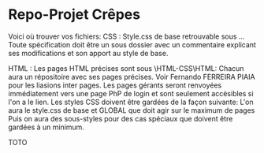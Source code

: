 # Repo-Projet Crêpes

Voici où trouver vos fichiers:
  CSS : 
    Style.css de base retrouvable sous ...
    Toute spécification doit être un sous dossier avec un commentaire explicant ses modifications et son apport au style de base.

  HTML : 
    Les pages HTML précises sont sous \HTML-CSS\HTML:
        Chacun aura un répositoire avec ses pages précises. Voir Fernando FERREIRA PIAIA pour les liasions inter pages.
        Les pages gérants seront renvoyées immédiatement vers une page PhP de login et sont seulement accèsibles si l'on a le lien.
    Les styles CSS doivent être gardées de la façon suivante:
        L'on aura le style.css de base et GLOBAL que doit agir sur le maximum de pages
        Puis on aura des sous-styles pour des cas spéciaux que doivent être gardées à un minimum.

TOTO